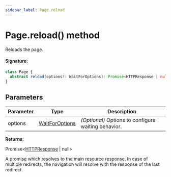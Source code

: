 ```yaml
---
sidebar_label: Page.reload
---
```


# Page.reload() method

Reloads the page.

#### Signature:

```typescript
class Page {
  abstract reload(options?: WaitForOptions): Promise<HTTPResponse | null>;
}
```

## Parameters

| Parameter | Type                                            | Description                                         |
| --------- | ----------------------------------------------- | --------------------------------------------------- |
| options   | [WaitForOptions](./puppeteer.waitforoptions.md) | _(Optional)_ Options to configure waiting behavior. |

**Returns:**

Promise&lt;[HTTPResponse](./puppeteer.httpresponse.md) \| null&gt;

A promise which resolves to the main resource response. In case of multiple redirects, the navigation will resolve with the response of the last redirect.
